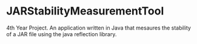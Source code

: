 # JARStabilityMeasurementTool
4th Year Project. An application written in Java that mesaures the stability of a JAR file using the java reflection library.
